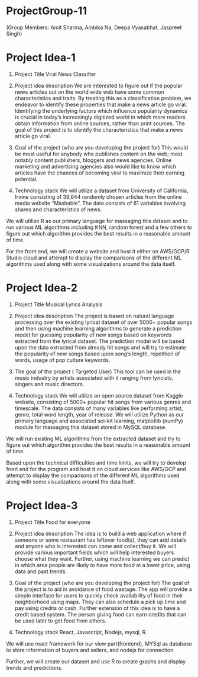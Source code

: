 # ProjectGroup-11

(Group Members: Amit Sharma, Ambika Na, Deepa Vyasabhat, Jaspreet Singh)

# Project Idea-1
1. Project Title
Viral News Classifier

2. Project idea description
We are interested to figure out if the popular news articles out on the world wide web have some common characteristics and traits. By treating this as a classification problem, we endeavor to identify these properties that make a news article go viral. Identifying the underlying factors which influence popularity dynamics is crucial in today’s increasingly digitized world in which more readers obtain information from online sources, rather than print sources. The goal of this project is to identify the characteristics that make a news article go viral. 

3. Goal of the project (who are you developing the project for)
This would be most useful for anybody who publishes content on the web; most notably content publishers, bloggers and news agencies.  Online marketing and advertising agencies also would like to know which articles have the chances of becoming viral to maximize their earning potential.

4. Technology stack
We will utilize a dataset from University of California, Irvine consisting of 39,644 randomly chosen articles from the online media website “Mashable”. The data consists of 61 variables involving shares and characteristics of news.

We will utilize R as our primary language for massaging this dataset and to run various ML algorithms including KNN, random forest and a few others to figure out which algorithm provides the best results in a reasonable amount of time.

For the front end, we will create a website and host it either on AWS/GCP/R Studio cloud and attempt to display the comparisons of the different ML algorithms used along with some visualizations around the data itself.


# Project Idea-2

1. Project Title 
Musical Lyrics Analysis 
 
 
2. Project idea description 
The project is based on natural language processing over the existing lyrical dataset of over 5000+ popular songs and then using machine learning algorithms to generate a prediction model for guessing popularity of new songs based on keywords extracted from the lyrical dataset. The prediction model will be based upon the data extracted from already hit songs and will try to estimate the popularity of new songs based upon song’s length, repetition of words, usage of pop culture keywords. 
 
  
3. The goal of the project ( Targeted User) 
This tool can be used in the music industry by artists associated with it ranging from lyricists, singers and music directors. 
 
 
4. Technology stack 
We will utilize an open source dataset from Kaggle website, consisting of 5000+ popular hit songs from various genres and timescale. The data consists of many variables like performing artist, genre, total word length, year of release. We will utilize Python as our primary language and associated sci-kit learning, matplotlib (numPy) module for massaging this dataset stored in MySQL database. 
 
We will run existing ML algorithms from the extracted dataset and try to figure out which algorithm provides the best results in a reasonable amount of time. 
 
Based upon the technical difficulties and time limits, we will try to develop front end for the program and host it on cloud services like AWS/GCP and attempt to display the comparisons of the different ML algorithms used along with some visualizations around the data itself. 

# Project Idea-3

1. Project Title
Food for everyone
2. Project idea description
The idea is to build a web application where if someone or some restaurant has leftover food(s), they can add details and anyone who is interested can come and collect/buy it. We will provide various important fields which will help interested buyers choose what they want. 
Further, using machine learning we can predict in which area people are likely to have more food at a lower price, using data and past trends.
3. Goal of the project (who are you developing the project for)
The goal of the project is to aid in avoidance of food wastage. The app will provide a simple interface for users to quickly check availability of food in their neighborhood using maps. They can also schedule a pick up time and pay using credits or cash. Further extension of this idea is to have a credit based system. The person giving food can earn credits that can be used later to get food from others.

4. Technology stack
React, Javascript, Nodejs, mysql, R.

We will use react framework for our view part(frontend), MYSql as database to store information of buyers and sellers, and nodejs for connection.

Further, we will create our dataset and use R to create graphs and display trends and predictions.
